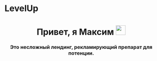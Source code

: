 # LevelUp
<h1 align="center" <a href="#" target="_blank">Привет, я Максим</a> 
<img src="https://github.com/blackcater/blackcater/raw/main/images/Hi.gif" height="32"/></h1>
<h3 align="center"Тестовое задание на вакансию HTML-верстальщик</h3>
<p>Это несложный лендинг, рекламирующий препарат для потенции.</p>
